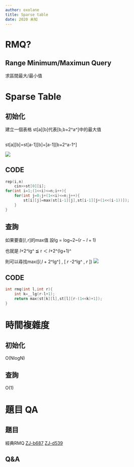 ```yaml
---
author: oxolane
title: Sparse table
date: 2020 未知
---
```


# RMQ?

## Range Minimum/Maximun Query 

求區間最大/最小值

# Sparse Table

## 初始化

建立一個表格
st[a][b]代表[b,b+2^a^]中的最大值


## 
st[a][b]=st[a-1][b]+[a-1][b+2^a-1^]

![](https://i.imgur.com/0Q1wtsG.png)


## CODE

```cpp
rep(i,n)
    cin>>st[0][i];
for(int i=1;(1<<i)<=n;i++){
    for(int j=0;j+(1<<i)<=n;j++){
        st[i][j]=max(st[i-1][j],st[i-1][j+(1<<(i-1))]);
    }
}
```


## 查詢

如果要查[$l,r$]的max值
設lg = log~2~($r-l+1$)

也就是 $l$+2^lg^ ≦ r ＜ $l$+2^(lg+1)^

則可以尋找max([$l$,$l$ + 2^lg^] , [ $r$ -2^lg^ , $r$ ])
![](https://i.imgur.com/VNaDc2R.png)


## CODE

```cpp
int rmq(int l,int r){
    int k=__lg(r-l+1);
    return max(st[k][l],st[l][r-(1<<k)+1]);
}
```


# 時間複雜度


## 初始化 

O(NlogN)

## 查詢 

O(1)


# 題目 QA

## 題目

經典RMQ
[ZJ-b687](https://zerojudge.tw/ShowProblem?problemid=b687)
[ZJ-d539](https://zerojudge.tw/ShowProblem?problemid=d539)

## Q&A